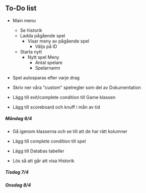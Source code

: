 ## To-Do list

* Main menu
  * Se historik
  * Ladda pågående spel
    * Visar meny av pågående spel
      * Väljs på ID
  * Starta nytt 
    * Nytt spel Meny
      * Antal spelare
      * Spelarnamn
  
* Spel autosparas efter varje drag

* Skriv ner våra "custom" spelregler som del av Dokumentation

* Lägg till exit/complete condition till Game klassen

  

* Lägg till scoreboard och knuff i mån av tid



##### Måndag 6/4 

* Gå igenom klasserna och se till att de har rätt kolumner 

* Lägg till complete condition till spel
* Lägg till Databas tabeller
* Lös så att går att visa Historik



##### Tisdag 7/4 



##### Onsdag 8/4

